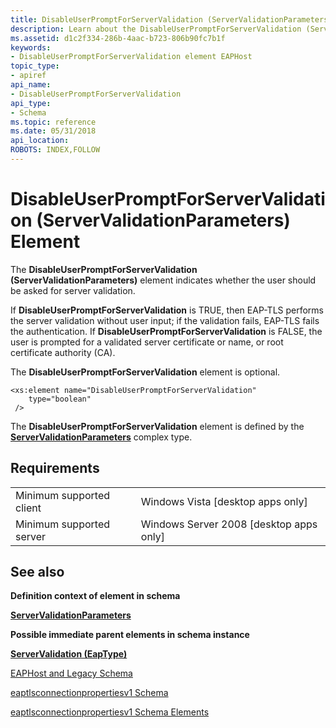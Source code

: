 ```yaml
---
title: DisableUserPromptForServerValidation (ServerValidationParameters) Element
description: Learn about the DisableUserPromptForServerValidation (ServerValidationParameters) element. It indicates whether the user should be asked for server validation.
ms.assetid: d1c2f334-286b-4aac-b723-806b90fc7b1f
keywords:
- DisableUserPromptForServerValidation element EAPHost
topic_type:
- apiref
api_name:
- DisableUserPromptForServerValidation
api_type:
- Schema
ms.topic: reference
ms.date: 05/31/2018
api_location: 
ROBOTS: INDEX,FOLLOW
---
```


# DisableUserPromptForServerValidation (ServerValidationParameters) Element

The **DisableUserPromptForServerValidation (ServerValidationParameters)** element indicates whether the user should be asked for server validation.

If **DisableUserPromptForServerValidation** is TRUE, then EAP-TLS performs the server validation without user input; if the validation fails, EAP-TLS fails the authentication. If **DisableUserPromptForServerValidation** is FALSE, the user is prompted for a validated server certificate or name, or root certificate authority (CA).

The **DisableUserPromptForServerValidation** element is optional.

``` syntax
<xs:element name="DisableUserPromptForServerValidation"
    type="boolean"
 />
```

The **DisableUserPromptForServerValidation** element is defined by the [**ServerValidationParameters**](eaptlsconnectionpropertiesv1schema-servervalidationparameters-complextype.md) complex type.

## Requirements



|                                     |                                                      |
|-------------------------------------|------------------------------------------------------|
| Minimum supported client<br/> | Windows Vista \[desktop apps only\]<br/>       |
| Minimum supported server<br/> | Windows Server 2008 \[desktop apps only\]<br/> |



## See also

<dl> <dt>

**Definition context of element in schema**
</dt> <dt>

[**ServerValidationParameters**](eaptlsconnectionpropertiesv1schema-servervalidationparameters-complextype.md)
</dt> <dt>

**Possible immediate parent elements in schema instance**
</dt> <dt>

[**ServerValidation (EapType)**](eaptlsconnectionpropertiesv1schema-servervalidation-eaptype-element.md)
</dt> <dt>


</dt> <dt>

[EAPHost and Legacy Schema](eaphost-schemas.md)
</dt> <dt>

[eaptlsconnectionpropertiesv1 Schema](eaptlsconnectionpropertiesv1schema-schema.md)
</dt> <dt>

[eaptlsconnectionpropertiesv1 Schema Elements](eaptlsconnectionpropertiesv1schema-elements.md)
</dt> </dl>

 

 





